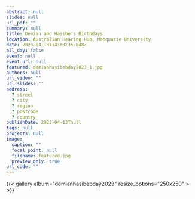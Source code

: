 ```yaml
---
abstract: null
slides: null
url_pdf: ""
summary: null
title: Demian and Hasibe's Birthdays
location: Australian Hearing Hub, Macquarie University
date: 2023-04-13T14:00:35.648Z
all_day: false
event: null
event_url: null
featured: demianhasibebday2023_1.jpg
authors: null
url_video: ""
url_slides: ""
address:
  ? street
  ? city
  ? region
  ? postcode
  ? country
publishDate: 2023-04-13Tnull
tags: null
projects: null
image:
  caption: ""
  focal_point: null
  filename: featured.jpg
  preview_only: true
url_code: ""
---
```


{{< gallery album="demianhasibebday2023" resize_options="250x250" > >}}
